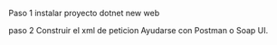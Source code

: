Paso 1 instalar proyecto
dotnet new web

paso 2 Construir el xml de peticion
Ayudarse con Postman o Soap UI.

